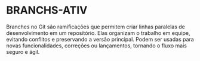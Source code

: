 # BRANCHS-ATIV
Branches no Git são ramificações que permitem criar linhas paralelas de desenvolvimento em um repositório. Elas organizam o trabalho em equipe, evitando conflitos e preservando a versão principal. Podem ser usadas para novas funcionalidades, correções ou lançamentos, tornando o fluxo mais seguro e ágil.
